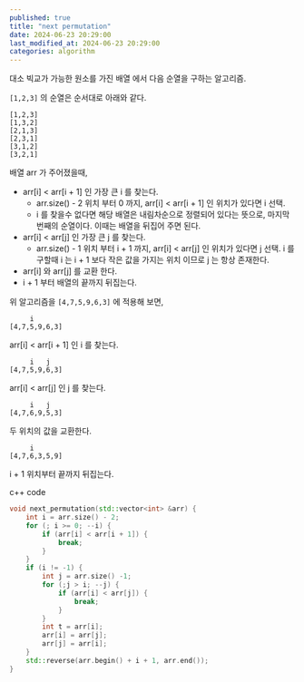 ```yaml
---
published: true
title: "next permutation"
date: 2024-06-23 20:29:00
last_modified_at: 2024-06-23 20:29:00
categories: algorithm
---
```

대소 빅교가 가능한 원소를 가진 배열 에서 다음 순열을 구하는 알고리즘.

`[1,2,3]` 의 순열은 순서대로 아래와 같다.
```
[1,2,3]
[1,3,2]
[2,1,3]
[2,3,1]
[3,1,2]
[3,2,1]
```

배열 arr 가 주어졌을때,
 - arr[i] < arr[i + 1] 인 가장 큰 i 를 찾는다.
   - arr.size() - 2 위치 부터 0 까지, arr[i] < arr[i + 1] 인 위치가 있다면 i 선택.
   - i 를 찾을수 없다면 해당 배열은 내림차순으로 정렬되어 있다는 뜻으로, 마지막 번째의 순열이다. 이때는 배열을 뒤집어 주면 된다.
 - arr[i] < arr[j] 인 가장 큰 j 를 찾는다.
   - arr.size() - 1 위치 부터 i + 1 까지, arr[i] < arr[j] 인 위치가 있다면 j 선택.
 i 를 구할때 i 는 i + 1 보다 작은 값을 가지는 위치 이므로 j 는 항상 존재한다.
 - arr[i] 와 arr[j] 를 교환 한다.
 - i + 1 부터 배열의 끝까지 뒤집는다.

위 알고리즘을 `[4,7,5,9,6,3]` 에 적용해 보면,
```
     i
[4,7,5,9,6,3]
```
arr[i] < arr[i + 1] 인 i 를 찾는다.
```
     i   j
[4,7,5,9,6,3]
```
arr[i] < arr[j] 인 j 를 찾는다.
```
     i   j
[4,7,6,9,5,3]
```
두 위치의 값을 교환한다.
```
     i
[4,7,6,3,5,9]
```
i + 1 위치부터 끝까지 뒤집는다.

c++ code
``` c++
void next_permutation(std::vector<int> &arr) {
    int i = arr.size() - 2;
    for (; i >= 0; --i) {
        if (arr[i] < arr[i + 1]) {
            break;
        }
    }
    if (i != -1) {
        int j = arr.size() -1;
        for (;j > i; --j) {
            if (arr[i] < arr[j]) {
                break;
            }
        }
        int t = arr[i];
        arr[i] = arr[j];
        arr[j] = arr[i];
    }
    std::reverse(arr.begin() + i + 1, arr.end());
}
```
